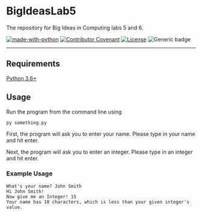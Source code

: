 # BigIdeasLab5

The repository for Big Ideas in Computing labs 5 and 6.

[![made-with-python](https://img.shields.io/badge/Made%20with-Python-1f425f.svg)](https://www.python.org/)
[![Contributor Covenant](https://img.shields.io/badge/Contributor%20Covenant-2.1-4baaaa.svg)](code_of_conduct.md) 
[![License](https://img.shields.io/badge/License-Apache%202.0-blue.svg)](https://opensource.org/licenses/Apache-2.0)
![Generic badge](https://img.shields.io/badge/Pitt_CS-Big_Ideas-blue.svg)

---

## Requirements

[Python 3.6+](https://www.python.org/downloads/)

## Usage

Run the program from the command line using 

```
py something.py
```
First, the program will ask you to enter your name. Please type in your name and hit enter.

Next, the program will ask you to enter an integer. Please type in an integer and hit enter.

### Example Usage

```
What's your name? John Smith
Hi John Smith!
Now give me an Integer! 15
Your name has 10 characters, which is less than your given integer's value.
```

